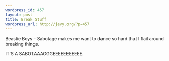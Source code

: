 ```yaml
--- 
wordpress_id: 457
layout: post
title: Break Stuff
wordpress_url: http://jevy.org/?p=457
---
```

Beastie Boys - Sabotage makes me want to dance so hard that I flail around breaking things.

IT'S A SABOTAAAGGGEEEEEEEEEEE.
